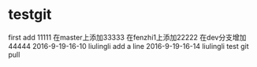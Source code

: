 # testgit
first add 11111
在master上添加33333
在fenzhi1上添加22222
在dev分支增加44444
2016-9-19-16-10 liulingli add a line
2016-9-19-16-14 liulingli test git pull
